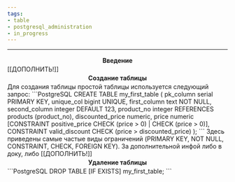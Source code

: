 ```yaml
---
tags:
- table
- postgresql_administration
- in_progress
---
```

---
<h4 style="text-align: center; margin: 1px; padding: 2px">Введение</h4> 
[[ДОПОЛНИТЬ!]]
<h4 style="text-align: center; margin: 1px; padding: 2px">Создание таблицы</h4> 
Для создания таблицы простой таблицы используется следующий запрос:
```PostgreSQL
CREATE TABLE my_first_table ( 
	pk_column serial PRIMARY KEY,
	unique_col bigint UNIQUE,
	first_column text NOT NULL, 
	second_column integer DEFAULT 123,
	product_no integer REFERENCES products (product_no),
	discounted_price numeric,
	price numeric [CONSTRAINT positive_price CHECK (price > 0) | CHECK (price > 0)],
	CONSTRAINT valid_discount CHECK (price > discounted_price)
);
```
Здесь приведены самые частые виды ограничений (PRIMARY KEY, NOT NULL, CONSTRAINT, CHECK, FOREIGN KEY). За дополнительной инфой либо в доку, либо [[ДОПОЛНИТЬ!]]

<h4 style="text-align: center; margin: 1px; padding: 2px">Удаление таблицы</h4> 
```PostgreSQL
DROP TABLE [IF EXISTS] my_first_table;
```

